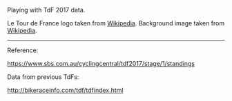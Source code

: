 
Playing with TdF 2017 data.

Le Tour de France logo taken from [Wikipedia](https://en.wikipedia.org/wiki/File:Tour_de_France_logo.svg).
Background image taken from [Wikipedia](https://commons.wikimedia.org/wiki/File:Col_du_Galibier_3.jpg).

---

Reference:

https://www.sbs.com.au/cyclingcentral/tdf2017/stage/1/standings

Data from previous TdFs:

http://bikeraceinfo.com/tdf/tdfindex.html
